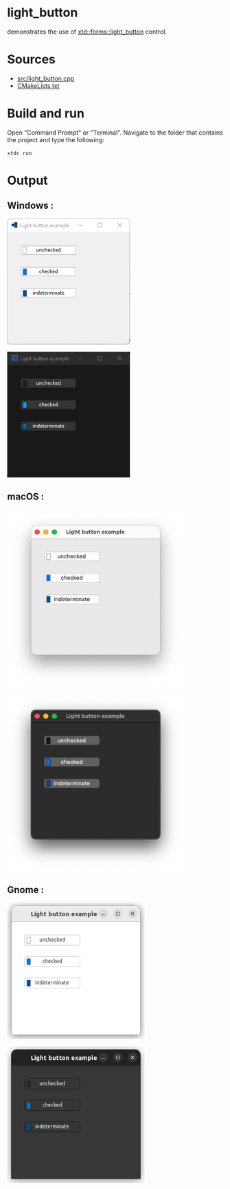 # light_button

demonstrates the use of [xtd::forms::light_button](https://gammasoft71.github.io/xtd/reference_guides/latest/classxtd_1_1forms_1_1light__button.html) control.

# Sources

* [src/light_button.cpp](src/light_button.cpp)
* [CMakeLists.txt](CMakeLists.txt)

# Build and run

Open "Command Prompt" or "Terminal". Navigate to the folder that contains the project and type the following:

```shell
xtdc run
```

# Output

## Windows :

![Screenshot](../../../../docs/pictures/examples/light_button_w.png)

![Screenshot](../../../../docs/pictures/examples/light_button_wd.png)

## macOS :

![Screenshot](../../../../docs/pictures/examples/light_button_m.png)

![Screenshot](../../../../docs/pictures/examples/light_button_md.png)

## Gnome :

![Screenshot](../../../../docs/pictures/examples/light_button_g.png)

![Screenshot](../../../../docs/pictures/examples/light_button_gd.png)
